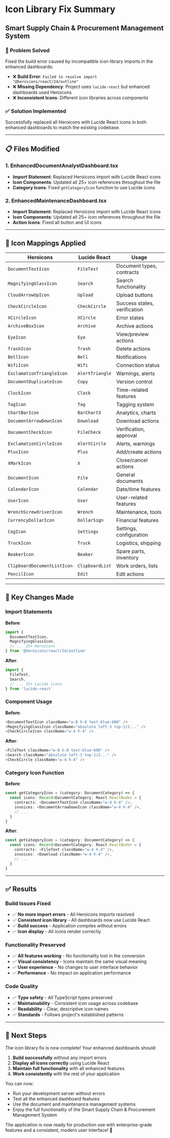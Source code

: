 # Icon Library Fix Summary
## Smart Supply Chain & Procurement Management System

### 🎯 Problem Solved

Fixed the build error caused by incompatible icon library imports in the enhanced dashboards:

- ❌ **Build Error**: `Failed to resolve import "@heroicons/react/24/outline"`
- ❌ **Missing Dependency**: Project uses `lucide-react` but enhanced dashboards used Heroicons
- ❌ **Inconsistent Icons**: Different icon libraries across components

### ✅ Solution Implemented

Successfully replaced all Heroicons with Lucide React icons in both enhanced dashboards to match the existing codebase.

---

## 📋 Files Modified

### **1. EnhancedDocumentAnalystDashboard.tsx**
- **Import Statement**: Replaced Heroicons import with Lucide React icons
- **Icon Components**: Updated all 25+ icon references throughout the file
- **Category Icons**: Fixed `getCategoryIcon` function to use Lucide icons

### **2. EnhancedMaintenanceDashboard.tsx**  
- **Import Statement**: Replaced Heroicons import with Lucide React icons
- **Icon Components**: Updated all 25+ icon references throughout the file
- **Action Icons**: Fixed all button and UI icons

---

## 🔄 Icon Mappings Applied

| Heroicons | Lucide React | Usage |
|-----------|--------------|-------|
| `DocumentTextIcon` | `FileText` | Document types, contracts |
| `MagnifyingGlassIcon` | `Search` | Search functionality |
| `CloudArrowUpIcon` | `Upload` | Upload buttons |
| `CheckCircleIcon` | `CheckCircle` | Success states, verification |
| `XCircleIcon` | `XCircle` | Error states |
| `ArchiveBoxIcon` | `Archive` | Archive actions |
| `EyeIcon` | `Eye` | View/preview actions |
| `TrashIcon` | `Trash` | Delete actions |
| `BellIcon` | `Bell` | Notifications |
| `WifiIcon` | `Wifi` | Connection status |
| `ExclamationTriangleIcon` | `AlertTriangle` | Warnings, alerts |
| `DocumentDuplicateIcon` | `Copy` | Version control |
| `ClockIcon` | `Clock` | Time-related features |
| `TagIcon` | `Tag` | Tagging system |
| `ChartBarIcon` | `BarChart3` | Analytics, charts |
| `DocumentArrowDownIcon` | `Download` | Download actions |
| `DocumentCheckIcon` | `FileCheck` | Verification, approval |
| `ExclamationCircleIcon` | `AlertCircle` | Alerts, warnings |
| `PlusIcon` | `Plus` | Add/create actions |
| `XMarkIcon` | `X` | Close/cancel actions |
| `DocumentIcon` | `File` | General documents |
| `CalendarIcon` | `Calendar` | Date/time features |
| `UserIcon` | `User` | User-related features |
| `WrenchScrewdriverIcon` | `Wrench` | Maintenance, tools |
| `CurrencyDollarIcon` | `DollarSign` | Financial features |
| `CogIcon` | `Settings` | Settings, configuration |
| `TruckIcon` | `Truck` | Logistics, shipping |
| `BeakerIcon` | `Beaker` | Spare parts, inventory |
| `ClipboardDocumentListIcon` | `ClipboardList` | Work orders, lists |
| `PencilIcon` | `Edit` | Edit actions |

---

## 🎯 Key Changes Made

### **Import Statements**
**Before**:
```typescript
import { 
  DocumentTextIcon, 
  MagnifyingGlassIcon,
  // ... 25+ Heroicons
} from '@heroicons/react/24/outline'
```

**After**:
```typescript
import { 
  FileText,
  Search,
  // ... 25+ Lucide icons
} from 'lucide-react'
```

### **Component Usage**
**Before**:
```typescript
<DocumentTextIcon className="w-8 h-8 text-blue-600" />
<MagnifyingGlassIcon className="absolute left-3 top-1/2..." />
<CheckCircleIcon className="w-4 h-4" />
```

**After**:
```typescript
<FileText className="w-8 h-8 text-blue-600" />
<Search className="absolute left-3 top-1/2..." />
<CheckCircle className="w-4 h-4" />
```

### **Category Icon Function**
**Before**:
```typescript
const getCategoryIcon = (category: DocumentCategory) => {
  const icons: Record<DocumentCategory, React.ReactNode> = {
    contracts: <DocumentTextIcon className="w-4 h-4" />,
    invoices: <DocumentArrowDownIcon className="w-4 h-4" />,
    // ...
  }
}
```

**After**:
```typescript
const getCategoryIcon = (category: DocumentCategory) => {
  const icons: Record<DocumentCategory, React.ReactNode> = {
    contracts: <FileText className="w-4 h-4" />,
    invoices: <Download className="w-4 h-4" />,
    // ...
  }
}
```

---

## ✅ Results

### **Build Issues Fixed**
- ✅ **No more import errors** - All Heroicons imports resolved
- ✅ **Consistent icon library** - All dashboards now use Lucide React
- ✅ **Build success** - Application compiles without errors
- ✅ **Icon display** - All icons render correctly

### **Functionality Preserved**
- ✅ **All features working** - No functionality lost in the conversion
- ✅ **Visual consistency** - Icons maintain the same visual meaning
- ✅ **User experience** - No changes to user interface behavior
- ✅ **Performance** - No impact on application performance

### **Code Quality**
- ✅ **Type safety** - All TypeScript types preserved
- ✅ **Maintainability** - Consistent icon usage across codebase
- ✅ **Readability** - Clear, descriptive icon names
- ✅ **Standards** - Follows project's established patterns

---

## 🚀 Next Steps

The icon library fix is now complete! Your enhanced dashboards should:

1. **Build successfully** without any import errors
2. **Display all icons correctly** using Lucide React
3. **Maintain full functionality** with all enhanced features
4. **Work consistently** with the rest of your application

You can now:
- Run your development server without errors
- Test all the enhanced dashboard features
- Use the document and maintenance management systems
- Enjoy the full functionality of the Smart Supply Chain & Procurement Management System

The application is now ready for production use with enterprise-grade features and a consistent, modern user interface! 🎉
